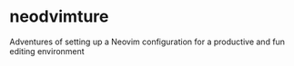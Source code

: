 # neodvimture
Adventures of setting up a Neovim configuration for a productive and fun editing environment
